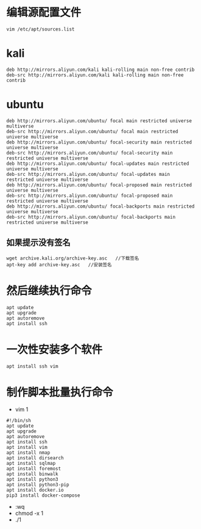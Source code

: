 # 编辑源配置文件
    vim /etc/apt/sources.list
# kali
```
deb http://mirrors.aliyun.com/kali kali-rolling main non-free contrib
deb-src http://mirrors.aliyun.com/kali kali-rolling main non-free contrib
```
# ubuntu
```
deb http://mirrors.aliyun.com/ubuntu/ focal main restricted universe multiverse
deb-src http://mirrors.aliyun.com/ubuntu/ focal main restricted universe multiverse
deb http://mirrors.aliyun.com/ubuntu/ focal-security main restricted universe multiverse
deb-src http://mirrors.aliyun.com/ubuntu/ focal-security main restricted universe multiverse
deb http://mirrors.aliyun.com/ubuntu/ focal-updates main restricted universe multiverse
deb-src http://mirrors.aliyun.com/ubuntu/ focal-updates main restricted universe multiverse
deb http://mirrors.aliyun.com/ubuntu/ focal-proposed main restricted universe multiverse
deb-src http://mirrors.aliyun.com/ubuntu/ focal-proposed main restricted universe multiverse
deb http://mirrors.aliyun.com/ubuntu/ focal-backports main restricted universe multiverse
deb-src http://mirrors.aliyun.com/ubuntu/ focal-backports main restricted universe multiverse
```
## 如果提示没有签名
```
wget archive.kali.org/archive-key.asc   //下载签名
apt-key add archive-key.asc   //安装签名
```
# 然后继续执行命令
    apt update
    apt upgrade 
    apt autoremove
    apt install ssh

# 一次性安装多个软件
    apt install ssh vim
# 制作脚本批量执行命令
- vim 1
```
#!/bin/sh
apt update
apt upgrade 
apt autoremove
apt install ssh
apt install vim
apt install nmap
apt install dirsearch
apt install sqlmap
apt install foremost
apt install binwalk
apt install python3
apt install python3-pip
apt install docker.io
pip3 install docker-compose

```
- :wq
- chmod -x 1
- ./1